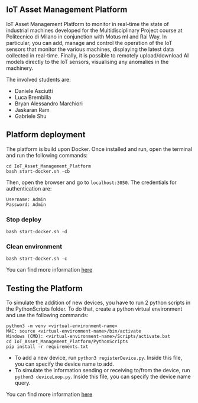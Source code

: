 ## IoT Asset Management Platform

IoT Asset Management Platform to monitor in real-time the state of industrial machines developed for the Multidisciplinary Project course at Politecnico di Milano in conjunction with Motus ml and Rai Way. In particular, you can add, manage and control the operation of the IoT sensors that monitor the various machines, displaying the latest data collected in real-time. Finally, it is possible to remotely upload/download AI models directly to the IoT sensors, visualising any anomalies in the machinery.

The involved students are:

* Daniele Asciutti
* Luca Brembilla 
* Bryan Alessandro Marchiori 
* Jaskaran Ram
* Gabriele Shu

## Platform deployment

The platform is build upon Docker. Once installed and run, open the terminal and run the following commands:

```
cd IoT_Asset_Management_Platform
bash start-docker.sh -cb

```
Then, open the browser and go to `localhost:3050`. The credentials for authentication are:

```
Username: Admin
Password: Admin
```

### Stop deploy
```
bash start-docker.sh -d
```

### Clean environment
```
bash start-docker.sh -c
```

You can find more information [here](/Documents)

## Testing the Platform
To simulate the addition of new devices, you have to run 2 python scripts in the PythonScripts folder. To do that, create a python virtual environment and use the following commands:

```
python3 -m venv <virtual-environment-name>
MAC: source <virtual-environment-name>/bin/activate
Windows (CMD): <virtual-environment-name>/Scripts/activate.bat
cd IoT_Asset_Management_Platform/PythonScripts
pip install -r requirements.txt
```

* To add a new device, run `python3 registerDevice.py`. Inside this file, you can specify the device name to add.
* To simulate the information sending or receiving to/from the device, run `python3 deviceLoop.py`. Inside this file, you can specify the device name query.

You can find more information [here](/PythonScripts/documents)



